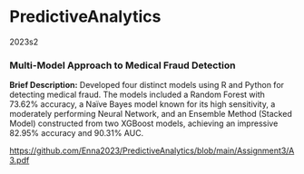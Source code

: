 # PredictiveAnalytics
 2023s2

### Multi-Model Approach to Medical Fraud Detection

**Brief Description:** Developed four distinct models using R and Python for detecting medical fraud. The models included a Random Forest with 73.62% accuracy, a Naïve Bayes model known for its high sensitivity, a moderately performing Neural Network, and an Ensemble Method (Stacked Model) constructed from two XGBoost models, achieving an impressive 82.95% accuracy and 90.31% AUC.

https://github.com/Enna2023/PredictiveAnalytics/blob/main/Assignment3/A3.pdf

